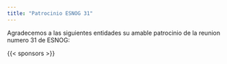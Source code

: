 ```yaml
---
title: "Patrocinio ESNOG 31"
---
```


Agradecemos a las siguientes entidades su amable patrocinio de la reunion numero 31 de ESNOG:

{{< sponsors >}}
